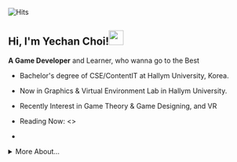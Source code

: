 <!--- P R O F I L E   V I E W S   C O U N T E R S --->
![Hits](https://hits.seeyoufarm.com/api/count/incr/badge.svg?url=https%3A%2F%2Fgithub.com%2FMellow1213&count_bg=%23B7BDD1&title_bg=%235F99BC&icon=&icon_color=%23E7E7E7&title=Profile+View&edge_flat=false)


<!--- A B O U T  M E --->
<h2>Hi, I'm Yechan Choi!<img src="https://media.giphy.com/media/TjaTrZlziu73ZZzgXj/giphy.gif" width="30">
</h2>

**A Game Developer** and Learner, who wanna go to the Best
* Bachelor's degree of CSE/ContentIT at Hallym University, Korea. 
* Now in Graphics & Virtual Environment Lab in Hallym University.
* Recently Interest in Game Theory & Game Designing, and VR
* Reading Now: <<Collaborative Worldbuilding for Video Games>>

* 
<!--- D E T A I L  I N F O R M A T I O N --->
<details>
  <summary>More About...</summary>

  Age: 22
  </details>
